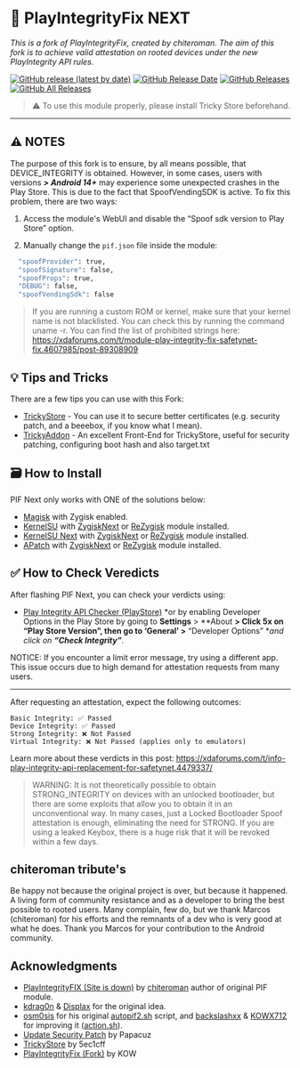 # 🚀 PlayIntegrityFix NEXT
*This is a fork of PlayIntegrityFix, created by chiteroman. The aim of this fork is to achieve valid attestation on rooted devices under the new PlayIntegrity API rules.*

[![GitHub release (latest by date)](https://img.shields.io/github/v/release/EricInacio01/PlayIntegrityFix-NEXT?label=Release&color=blue&style=flat)](https://github.com/EricInacio01/PlayIntegrityFix-NEXT/releases/latest)
[![GitHub Release Date](https://img.shields.io/github/release-date/EricInacio01/PlayIntegrityFix-NEXT?label=Release%20Date&color=brightgreen&style=flat)](https://github.com/EricInacio01/PlayIntegrityFix-NEXT/releases)
[![GitHub Releases](https://img.shields.io/github/downloads/EricInacio01/PlayIntegrityFix-NEXT/latest/total?label=Downloads%20%28Latest%20Release%29&color=blue&style=flat)](https://github.com/EricInacio01/PlayIntegrityFix-NEXT/releases/latest)
[![GitHub All Releases](https://img.shields.io/github/downloads/EricInacio01/PlayIntegrityFix-NEXT/total?label=Total%20Downloads%20%28All%20Releases%29&color=brightgreen&style=flat)](https://github.com/EricInacio01/PlayIntegrityFix-NEXT/releases)

> ⚠️ To use this module properly, please install Tricky Store beforehand.

---

## ⚠️ NOTES
The purpose of this fork is to ensure, by all means possible, that DEVICE_INTEGRITY is obtained. However, in some cases, users with versions ***> Android 14+*** may experience some unexpected crashes in the Play Store. This is due to the fact that SpoofVendingSDK is active. To fix this problem, there are two ways:

1. Access the module's WebUI and disable the “Spoof sdk version to Play Store” option.

2. Manually change the `pif.json` file inside the module:

```sh
  "spoofProvider": true,
  "spoofSignature": false,
  "spoofProps": true,
  "DEBUG": false,
  "spoofVendingSdk": false
```

> If you are running a custom ROM or kernel, make sure that your kernel name is not blacklisted. You can check this by running the command uname -r. You can find the list of prohibited strings here: https://xdaforums.com/t/module-play-integrity-fix-safetynet-fix.4607985/post-89308909

## 💡 Tips and Tricks
There are a few tips you can use with this Fork:

- [TrickyStore](https://github.com/5ec1cff/TrickyStore) - You can use it to secure better certificates (e.g. security patch, and a beeebox, if you know what I mean).
- [TrickyAddon](https://github.com/KOWX712/Tricky-Addon-Update-Target-List) - An excellent Front-End for TrickyStore, useful for security patching, configuring boot hash and also target.txt

## 🗃️ How to Install
PIF Next only works with ONE of the solutions below:
- [Magisk](https://github.com/topjohnwu/Magisk) with Zygisk enabled.
- [KernelSU](https://github.com/tiann/KernelSU) with [ZygiskNext](https://github.com/Dr-TSNG/ZygiskNext) or [ReZygisk](https://github.com/PerformanC/ReZygisk) module installed.
- [KernelSU Next](https://github.com/KernelSU-Next/KernelSU-Next) with [ZygiskNext](https://github.com/Dr-TSNG/ZygiskNext) or [ReZygisk](https://github.com/PerformanC/ReZygisk) module installed.
- [APatch](https://github.com/bmax121/APatch) with [ZygiskNext](https://github.com/Dr-TSNG/ZygiskNext) or [ReZygisk](https://github.com/PerformanC/ReZygisk) module installed.

## ✅ How to Check Veredicts
After flashing PIF Next, you can check your verdicts using:
- [Play Integrity API Checker (PlayStore)](https://play.google.com/store/apps/details?id=gr.nikolasspyr.integritycheck&pli=1)
*or by enabling Developer Options in the Play Store by going to **Settings** > **About **> Click 5x on **“Play Store Version”**, then go to **‘General’** >** “Developer Options” **and click on **“Check Integrity”**.*

NOTICE: If you encounter a limit error message, try using a different app. This issue occurs due to high demand for attestation requests from many users.

---
After requesting an attestation, expect the following outcomes:

    Basic Integrity: ✅ Passed
    Device Integrity: ✅ Passed
    Strong Integrity: ❌ Not Passed
    Virtual Integrity: ❌ Not Passed (applies only to emulators)

Learn more about these verdicts in this post: https://xdaforums.com/t/info-play-integrity-api-replacement-for-safetynet.4479337/

> WARNING: It is not theoretically possible to obtain STRONG_INTEGRITY on devices with an unlocked bootloader, but there are some exploits that allow you to obtain it in an unconventional way. In many cases, just a Locked Bootloader Spoof attestation is enough, eliminating the need for STRONG. If you are using a leaked Keybox, there is a huge risk that it will be revoked within a few days.

## chiteroman tribute's
Be happy not because the original project is over, but because it happened. A living form of community resistance and as a developer to bring the best possible to rooted users. Many complain, few do, but we thank Marcos (chiteroman) for his efforts and the remnants of a dev who is very good at what he does. Thank you Marcos for your contribution to the Android community.

## Acknowledgments
- [PlayIntegrityFIX (Site is down)](https://github.com/chiteroman/PlayIntegrityFix) by [chiteroman](https://github.com/chiteroman) author of original PIF module.
- [kdrag0n](https://github.com/kdrag0n/safetynet-fix) & [Displax](https://github.com/Displax/safetynet-fix) for the original idea.
- [osm0sis](https://github.com/osm0sis) for his original [autopif2.sh](https://github.com/osm0sis/PlayIntegrityFork/blob/main/module/autopif2.sh) script, and [backslashxx](https://github.com/backslashxx) & [KOWX712](https://github.com/KOWX712) for improving it ([action.sh](https://github.com/chiteroman/PlayIntegrityFix/blob/main/module/action.sh)).
- [Update Security Patch](https://github.com/Doze-off/update_security_patch) by Papacuz
- [TrickyStore](https://github.com/5ec1cff/TrickyStore) by 5ec1cff
- [PlayIntegrityFix (Fork)](https://github.com/KOWX712/PlayIntegrityFix) by KOW
